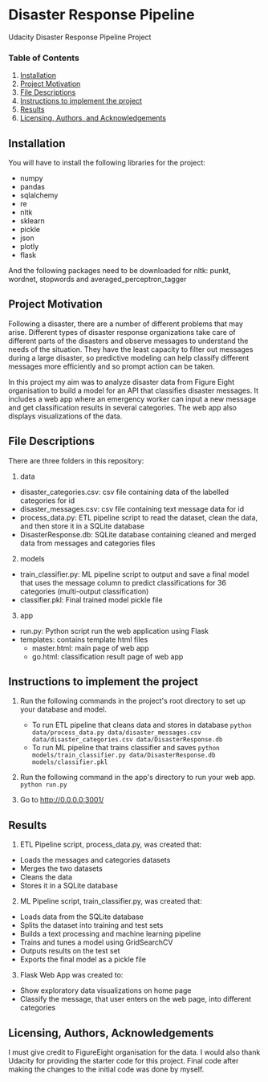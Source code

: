 # Disaster Response Pipeline
Udacity Disaster Response Pipeline Project

### Table of Contents
1. [Installation](#installation)
2. [Project Motivation](#motivation)
3. [File Descriptions](#files)
4. [Instructions to implement the project](#instructions)
5. [Results](#results)
6. [Licensing, Authors, and Acknowledgements](#licensing)

## Installation <a name="installation"></a>
You will have to install the following libraries for the project:
* numpy
* pandas 
* sqlalchemy 
* re
* nltk
* sklearn
* pickle
* json
* plotly
* flask

And the following packages need to be downloaded for nltk:
punkt, wordnet, stopwords and averaged_perceptron_tagger

## Project Motivation<a name="motivation"></a>
Following a disaster, there are a number of different problems that may arise. Different types of disaster response organizations take care of different parts of the disasters and observe messages to understand the needs of the situation. They have the least capacity to filter out messages during a large disaster, so predictive modeling can help classify different messages more efficiently and so prompt action can be taken.

In this project my aim was to analyze disaster data from Figure Eight organisation to build a model for an API that classifies disaster messages. It includes a web app where an emergency worker can input a new message and get classification results in several categories. The web app also displays visualizations of the data. 

## File Descriptions<a name="files"></a>
There are three folders in this repository:

1) data
* disaster_categories.csv: csv file containing data of the labelled categories for id
* disaster_messages.csv: csv file containing text message data for id 
* process_data.py: ETL pipeline script to read the dataset, clean the data, and then store it in a SQLite database
* DisasterResponse.db: SQLite database containing cleaned and merged data from messages and categories files
2) models
* train_classifier.py: ML pipeline script to output and save a final model that uses the message column to predict classifications for 36 categories (multi-output classification)
* classifier.pkl: Final trained model pickle file
3) app
* run.py: Python script run the web application using Flask
* templates: contains template html files
  - master.html: main page of web app
  - go.html: classification result page of web app

## Instructions to implement the project<a name="instructions"></a>
1. Run the following commands in the project's root directory to set up your database and model.
    - To run ETL pipeline that cleans data and stores in database
        `python data/process_data.py data/disaster_messages.csv data/disaster_categories.csv data/DisasterResponse.db`
    - To run ML pipeline that trains classifier and saves
        `python models/train_classifier.py data/DisasterResponse.db models/classifier.pkl`

2. Run the following command in the app's directory to run your web app.
    `python run.py`

3. Go to http://0.0.0.0:3001/

## Results<a name="results"></a>
1. ETL Pipeline script, process_data.py, was created that:
* Loads the messages and categories datasets
* Merges the two datasets
* Cleans the data
* Stores it in a SQLite database
2. ML Pipeline script, train_classifier.py, was created that:
* Loads data from the SQLite database
* Splits the dataset into training and test sets
* Builds a text processing and machine learning pipeline
* Trains and tunes a model using GridSearchCV
* Outputs results on the test set
* Exports the final model as a pickle file
3. Flask Web App was created to: 
* Show exploratory data visualizations on home page 
* Classify the message, that user enters on the web page, into different categories 

## Licensing, Authors, Acknowledgements<a name="licensing"></a>
I must give credit to FigureEight organisation for the data. I would also thank Udacity for providing the starter code for this project. 
Final code after making the changes to the initial code was done by myself. 

